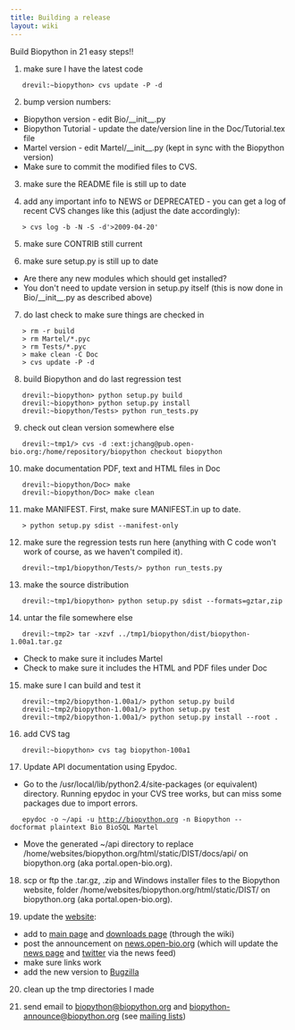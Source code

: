 ```yaml
---
title: Building a release
layout: wiki
---
```


Build Biopython in 21 easy steps!!

1. make sure I have the latest code

`   drevil:~biopython> cvs update -P -d `

2. bump version numbers:

-   Biopython version - edit Bio/\_\_init\_\_.py
-   Biopython Tutorial - update the date/version line in the
    Doc/Tutorial.tex file
-   Martel version - edit Martel/\_\_init\_\_.py (kept in sync with the
    Biopython version)
-   Make sure to commit the modified files to CVS.

3. make sure the README file is still up to date

4. add any important info to NEWS or DEPRECATED - you can get a log of
recent CVS changes like this (adjust the date accordingly):

`   > cvs log -b -N -S -d'>2009-04-20'`

5. make sure CONTRIB still current

6. make sure setup.py is still up to date

-   Are there any new modules which should get installed?
-   You don't need to update version in setup.py itself (this is now
    done in Bio/\_\_init\_\_.py as described above)

7. do last check to make sure things are checked in

`   > rm -r build`  
`   > rm Martel/*.pyc`  
`   > rm Tests/*.pyc`  
`   > make clean -C Doc`  
`   > cvs update -P -d `

8. build Biopython and do last regression test

`   drevil:~biopython> python setup.py build `  
`   drevil:~biopython> python setup.py install `  
`   drevil:~biopython/Tests> python run_tests.py`

9. check out clean version somewhere else

`   drevil:~tmp1/> cvs -d :ext:jchang@pub.open-bio.org:/home/repository/biopython checkout biopython `

10. make documentation PDF, text and HTML files in Doc

`   drevil:~biopython/Doc> make`  
`   drevil:~biopython/Doc> make clean`

11. make MANIFEST. First, make sure MANIFEST.in up to date.

`   > python setup.py sdist --manifest-only `

12. make sure the regression tests run here (anything with C code won't
work of course, as we haven't compiled it).

`   drevil:~tmp1/biopython/Tests/> python run_tests.py`

13. make the source distribution

`   drevil:~tmp1/biopython> python setup.py sdist --formats=gztar,zip `

14. untar the file somewhere else

`   drevil:~tmp2> tar -xzvf ../tmp1/biopython/dist/biopython-1.00a1.tar.gz`

-   Check to make sure it includes Martel
-   Check to make sure it includes the HTML and PDF files under Doc

15. make sure I can build and test it

`   drevil:~tmp2/biopython-1.00a1/> python setup.py build`  
`   drevil:~tmp2/biopython-1.00a1/> python setup.py test`  
`   drevil:~tmp2/biopython-1.00a1/> python setup.py install --root . `

16. add CVS tag

`   drevil:~biopython> cvs tag biopython-100a1 `

17. Update API documentation using Epydoc.

-   Go to the /usr/local/lib/python2.4/site-packages (or equivalent)
    directory. Running epydoc in your CVS tree works, but can miss some
    packages due to import errors.

`   epydoc -o ~/api -u `[`http://biopython.org`](http://biopython.org)` -n Biopython --docformat plaintext Bio BioSQL Martel`

-   Move the generated ~/api directory to replace
    /home/websites/biopython.org/html/static/DIST/docs/api/ on
    biopython.org (aka portal.open-bio.org).

18. scp or ftp the .tar.gz, .zip and Windows installer files to the
Biopython website, folder /home/websites/biopython.org/html/static/DIST/
on biopython.org (aka portal.open-bio.org).

19. update the [website](website "wikilink"):

-   add to [main page](Main_Page "wikilink") and [downloads
    page](Download "wikilink") (through the wiki)
-   post the announcement on
    [news.open-bio.org](http://news.open-bio.org) (which will update the
    [news page](News "wikilink") and
    [twitter](http://twitter.com/Biopython) via the news feed)
-   make sure links work
-   add the new version to [Bugzilla](http://bugzilla.open-bio.org/)

20. clean up the tmp directories I made

21. send email to biopython@biopython.org and
biopython-announce@biopython.org (see [mailing
lists](Mailing_lists "wikilink"))

